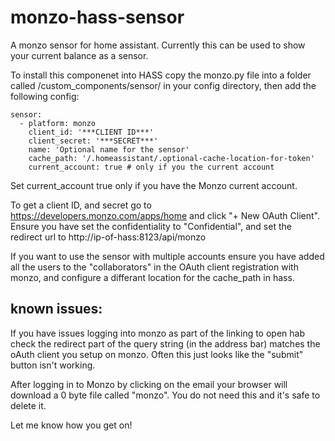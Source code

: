 # monzo-hass-sensor
A monzo sensor for home assistant. Currently this can be used to show your current balance as a sensor.

To install this componenet into HASS copy the monzo.py file into a folder called /custom_components/sensor/ in your config directory, then add the following config:

```
sensor:
  - platform: monzo
    client_id: '***CLIENT ID***'
    client_secret: '***SECRET***'
    name: 'Optional name for the sensor'
    cache_path: '/.homeassistant/.optional-cache-location-for-token'
    current_account: true # only if you the current account
```

Set current_account true only if you have the Monzo current account.

To get a client ID, and secret go to https://developers.monzo.com/apps/home and click "+ New OAuth Client". Ensure you have set the confidentiality to "Confidential", and set the redirect url to http://ip-of-hass:8123/api/monzo

If you want to use the sensor with multiple accounts ensure you have added all the users to the "collaborators" in the OAuth client registration with monzo, and configure a differant location for the cache_path in hass.


## known issues:
If you have issues logging into monzo as part of the linking to open hab check the redirect part of the query string (in the address bar) matches the oAuth client you setup on monzo. Often this just looks like the "submit" button isn't working.

After logging in to Monzo by clicking on the email your browser will download a 0 byte file called "monzo". You do not need this and it's safe to delete it.

Let me know how you get on!
